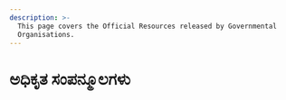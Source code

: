 ```yaml
---
description: >-
  This page covers the Official Resources released by Governmental
  Organisations.
---
```


# ಅಧಿಕೃತ ಸಂಪನ್ಮೂಲಗಳು


